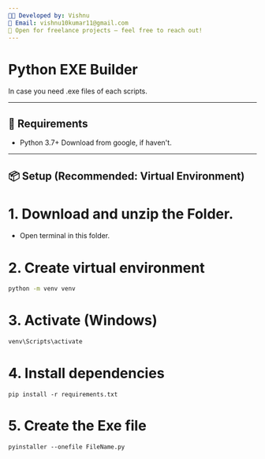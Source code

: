 ```yaml
---
👨‍💻 Developed by: Vishnu
📧 Email: vishnu10kumar11@gmail.com
💼 Open for freelance projects – feel free to reach out!  
---
```



# Python EXE Builder

In case you need .exe files of each scripts.

---

## 🧰 Requirements

- Python 3.7+
Download from google, if haven't.

---

## 📦 Setup (Recommended: Virtual Environment)

# 1. Download and unzip the Folder.

- Open terminal in this folder.

# 2. Create virtual environment
```bash
python -m venv venv
```

# 3. Activate (Windows)
```bash
venv\Scripts\activate
```

# 4. Install dependencies 
```
pip install -r requirements.txt
```

# 5. Create the Exe file
```
pyinstaller --onefile FileName.py
```




